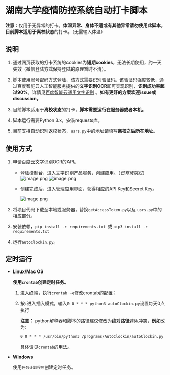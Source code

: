 # 湖南大学疫情防控系统自动打卡脚本

**注意**：仅用于无异常的打卡。**体温异常、身体不适或有其他异常请勿使用此脚本。**目前脚本适用于**离校状态**的打卡。（无需输入体温）



## 说明

1. 通过网页获取的打卡系统的cookies为**短期cookies**，无法长期使用，约一天失效（微信登陆方式保持登陆的原理暂时不清）。

2. 脚本使用账号密码方式登陆，该方式需要识别验证码。该验证码强度较低，通过百度智能云人工智能服务提供的**文字识别OCR**即可实现识别，**识别成功率超过90%**。详情见[百度智能云通用文字识别](https://cloud.baidu.com/product/ocr/general) 。**如有更好的方案欢迎issue或discussion。**

3. 目前脚本适用于**离校状态**的打卡，**脚本需要运行在服务器或者本机。**

4. 脚本运行需要Python 3.x，安装requests库。

5. 目前支持自动识别返校状态，`usrs.py`中的地址请填写**离校之后所在地址**。

    

## 使用方式

1. 申请百度云文字识别OCR的API。

   - 登陆控制台，进入文字识别产品服务，创建应用。（*已有请跳过*）![image.png](https://i.loli.net/2021/02/28/r19UZxVuMvFDLeC.png)
     ![image.png](https://i.loli.net/2021/02/28/DCb7wY2kQ98OfsT.png)

   - 创建完成后，进入管理应用界面，获得相应的API Key和Secret Key。

     ![image.png](https://i.loli.net/2021/02/28/PL2uozrVWiwNdDX.png)

2. 将项目代码下载至本地或服务器，替换`getAccessToken.py`以及 `usrs.py`中的相应部分。
3. 安装依赖，`pip install -r requirements.txt `或 `pip3 install -r requirements.txt`
4. 运行`autoClockin.py`。

## 定时运行

- **Linux/Mac OS**

  **使用`crontab`创建定时任务。**

  1. 进入终端，执行`crontab -e`修改crontab的配置；

  2. 按`i`进入插入模式，输入`0 0 * * * python3 autoClockin.py`设置每天0点执行

     **注意：** python解释器和脚本的路径建议修改为**绝对路径**避免冲突，**例如**改为:

     `0 0 * * * /usr/bin/python3 /programs/AutoClockin/autoClockin.py`

     具体请见`crontab`的用法。

- **Windows**

  使用`任务计划程序`创建定时任务。
  
  

